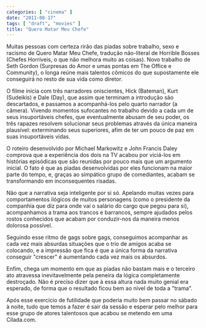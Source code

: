 ```yaml
---
categories: [ "cinema" ]
date: "2011-08-17"
tags: [ "draft", "movies" ]
title: "Quero Matar Meu Chefe"
---
```

Muitas pessoas com certeza rirão das piadas sobre trabalho, sexo e
racismo de Quero Matar Meu Chefe, tradução não-literal de Horrible
Bosses (Chefes Horríveis, o que não melhora muito as coisas). Novo
trabalho de Seth Gordon (Surpresas do Amor e umas pontas em The Office
e Community), o longa reúne mais talentos cômicos do que supostamente
ele conseguirá no resto de sua vida como diretor.

O filme inicia com três narradores oniscientes, Hick (Bateman),
Kurt (Sudeikis) e Dale (Day), que assim que terminam a introdução
são descartados, e passamos a acompanhá-los pelo quarto narrador
(a câmera). Vivendo momentos sufocantes no trabalho devido a cada um
de seus insuportáveis chefes, que eventualmente abusam de seu poder,
os três rapazes resolvem solucionar seus problemas através da única
maneira plausível: exterminando seus superiores, afim de ter um pouco
de paz em suas insuportáveis vidas.

O roteiro desenvolvido por Michael Markowitz e John Francis Daley
comprova que a experiência dos dois na TV acabou por viciá-los em
histórias episódicas que são reunidas por pouco mais que um argumento
inicial. O fato é que as piadas desenvolvidas por eles funcionam na
maior parte do tempo, e, graças ao simpático grupo de comediantes,
acabam se transformando em inconsequentes risadas.

Não que a narrativa seja inteligente por si só. Apelando muitas vezes
para comportamentos ilógicos de muitos personagens (como o presidente
da companhia que diz para onde vai o salário do cargo que pegou para
si), acompanhamos a trama aos trancos e barrancos, sempre ajudados pelos
rostos conhecidos que acabam por conduzir-nos da maneira menos dolorosa
possível.

Seguindo esse ritmo de gags sobre gags, conseguimos acompanhar as cada
vez mais absurdas situações que o trio de amigos acaba se colocando,
e a impressão que fica é que a única forma da narrativa conseguir
"crescer" é aumentando cada vez mais os absurdos.

Enfim, chega um momento em que as piadas não bastam mais e o terceiro
ato atravessa inevitavelmente pela peneira da lógica completamente
destroçado. Não é preciso dizer que à essa altura nada muito genial
era esperado, de forma que o resultado ficou bem ao nível de toda a
"trama".

Após esse exercício de futilidade que poderia muito bem passar no
sábado à noite, tudo que temos a fazer é sair da sessão e esperar
pelo melhor para esse grupo de atores talentosos que acabou se metendo
em uma Cilada.com.


